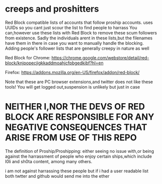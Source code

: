 # creeps and proshitters
Red Block compatible lists of accounts that follow proship accounts. uses UUIDs so you cant just scour the list to find people to harrass
You can,however use these lists with Red Block to remove these scum followers from existence. Sadly the individuals arent in these lists,but the filenames have them in there in case you want to manually handle the blocking. Adding people's follower lists that are generally creepy in nature as well

Red Block for Chrome: https://chrome.google.com/webstore/detail/red-block/knjpopecjigkkaddmoahjcfpbgedkibf?hl=en

Firefox: https://addons.mozilla.org/en-US/firefox/addon/red-block/

Note that these are PC browser extensions,and twitter does not like these tools! You will get logged out,suspension is unlikely but just in case


# NEITHER I,NOR THE DEVS OF RED BLOCK ARE RESPONSIBLE FOR ANY NEGATIVE CONSEQUENCES THAT ARISE FROM USE OF THIS REPO


The definition of Proship/Proshipping: either seeing no issue with,or being against the harrassment of people who enjoy certain ships,which include l0li and sh0ta content, among many others.

i am not against harrassing these people but if i had a user readable list both twtter and github would send me into the ether
